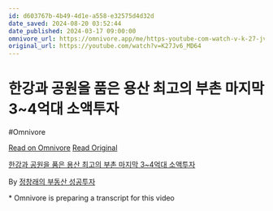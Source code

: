 ```yaml
---
id: d603767b-4b49-4d1e-a558-e32575d4d32d
date_saved: 2024-08-20 03:52:44
date_published: 2024-03-17 09:00:00
omnivore_url: https://omnivore.app/me/https-youtube-com-watch-v-k-27-jv-6-md-64-1916bfc066b
original_url: https://youtube.com/watch?v=K27Jv6_MD64
---
```


# 한강과 공원을 품은 용산 최고의 부촌 마지막 3~4억대 소액투자
#Omnivore
 
[Read on Omnivore](https://omnivore.app/me/https-youtube-com-watch-v-k-27-jv-6-md-64-1916bfc066b)
[Read Original](https://youtube.com/watch?v=K27Jv6_MD64)
 
[한강과 공원을 품은 용산 최고의 부촌 마지막 3\~4억대 소액투자](https://youtube.com/watch?v=K27Jv6%5FMD64)

By [정창래의 부동산 성공투자](https://www.youtube.com/@victory%5Finv)

\* Omnivore is preparing a transcript for this video